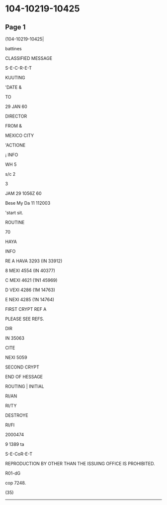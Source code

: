 # 104-10219-10425

## Page 1

(104-10219-10425|

battines

CLASSIFIED MESSAGE

S-E-C-R-E-T

KUUTING

'DATE &

TO

29 JAN 60

DIRECTOR

FROM &

MEXICO CITY

'ACTIONE

¡ INFO

WH 5

s/c 2

3

JAM 29 1056Z 60

Bese My Da 11 112003

'start sit.

ROUTINE

70

HAYA

INFO

RE A HAVA 3293 (IN 33912)

8 MEXI 4554 (IN 40377)

C MEXI 4621 (1N1 45969)

D VEXI 4286 (1M 14763)

E NEXI 4285 (1N 14764)

FIRST CRYPT REF A

PLEASE SEE REFS.

DIR

IN 35063

CITE

NEXI 5059

SECOND CRYPT

END OF HESSAGE

ROUTING | INITIAL

RI/AN

RI/TY

DESTROYE

RI/FI

2000474

9 1389 ta

S-E-CoR-E-T

REPRODUCTION BY OTHER THAN THE ISSUING OFFICE IS PROHIBITED.

R01-dG

cop 7248.

(35)

---

